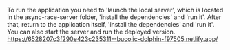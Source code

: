 To run the application you need to 'launch the local server', which is located in the async-race-server folder, 'install the dependencies' and 'run it'. After that, return to the application itself, 'install the dependencies' and 'run it'.
You can also start the server and run the deployed version.
https://6528207c3f290e423c235311--bucolic-dolphin-f97505.netlify.app/
